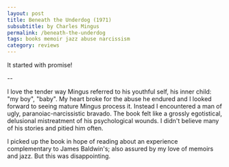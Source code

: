 ```yaml
---
layout: post
title: Beneath the Underdog (1971)
subsubtitle: by Charles Mingus
permalink: /beneath-the-underdog
tags: books memoir jazz abuse narcissism
category: reviews
---
```


It started with promise!
<!--more--> --
I love the tender way Mingus referred to his youthful self, his inner child: "my boy", "baby".
My heart broke for the abuse he endured and I looked forward to seeing mature Mingus process it.
Instead I encountered a man of ugly, paranoiac-narcissistic bravado.
The book felt like a grossly egotistical, delusional mistreatment of his psychological wounds.
I didn't believe many of his stories and pitied him often.

I picked up the book in hope of reading about an experience complementary to James Baldwin's; also assured by my love of memoirs and jazz.
But this was disappointing.
